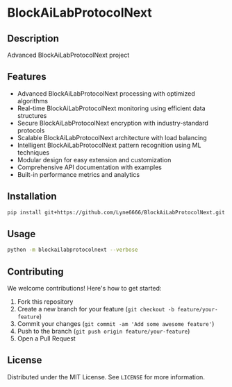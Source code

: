 # BlockAiLabProtocolNext

## Description

Advanced BlockAiLabProtocolNext project

## Features

- Advanced BlockAiLabProtocolNext processing with optimized algorithms
- Real-time BlockAiLabProtocolNext monitoring using efficient data structures
- Secure BlockAiLabProtocolNext encryption with industry-standard protocols
- Scalable BlockAiLabProtocolNext architecture with load balancing
- Intelligent BlockAiLabProtocolNext pattern recognition using ML techniques
- Modular design for easy extension and customization
- Comprehensive API documentation with examples
- Built-in performance metrics and analytics
## Installation

```bash
pip install git+https://github.com/Lyne6666/BlockAiLabProtocolNext.git
```

## Usage

```bash
python -m blockailabprotocolnext --verbose
```

## Contributing

We welcome contributions! Here's how to get started:

1. Fork this repository
2. Create a new branch for your feature (`git checkout -b feature/your-feature`)
3. Commit your changes (`git commit -am 'Add some awesome feature'`)
4. Push to the branch (`git push origin feature/your-feature`)
5. Open a Pull Request

## License

Distributed under the MIT License. See `LICENSE` for more information.
